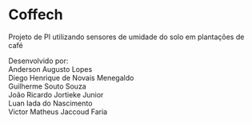 # Coffech 

Projeto de PI utilizando sensores de umidade do solo em plantações de café 

Desenvolvido por: <br>
Anderson Augusto Lopes <br>
Diego Henrique de Novais Menegaldo <br>
Guilherme Souto Souza <br>
João Ricardo Jortieke Junior <br>
Luan Iada do Nascimento <br>
Victor Matheus Jaccoud Faria

